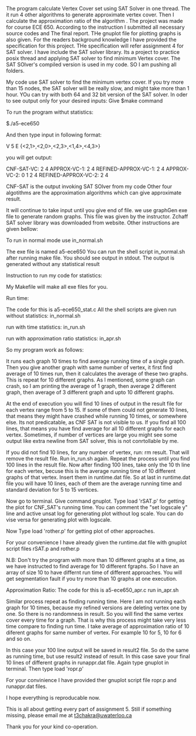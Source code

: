 The program calculate Vertex Cover set using SAT Solver in one thread.
The it run 4 other algorithms to generate approximate vertex cover. Then I calculate the approximation ratio of the algorithm .
The project was made for course ECE 650. According to the instruction I submitted all necessary source codes and The final report. THe gnuplot file for plotting graphs is also given. For the readers background knowledge I have provided the specification for this project. THe specification will refer assignment 4 for SAT solver. I have include the SAT solver library. Its a project to practice posix thread and applying SAT solver to find minimum Vertex cover. 
The SAT SOlver's compiled version is used in my code. SO I am pushing all folders.

My code use SAT solver to find the minimum vertex cover. If you try more than 15 nodes, the SAT solver will be really slow, and might take more than 1 hour. YOu can try with both 64 and 32 bit version of the SAT solver. 
In oder to see output only for your desired inputs: Give $make command

To run the program withut statistics:
 
 $./a5-ece650
 
 
And then type input in following format:

V 5
E {<2,1>,<2,0>,<2,3>,<1,4>,<4,3>}

you will get output:

CNF-SAT-VC: 2 4 
APPROX-VC-1: 2 4 
REFINED-APPROX-VC-1: 2 4 
APPROX-VC-2: 0 1 2 4 
REFINED-APPROX-VC-2: 2 4 

CNF-SAT is the output invoking  SAT SOlver from my code 
Other four algotithms are the approximation algorithms which can give approximate result.

It will continue to take input until you give end of file.
we use graphGen exe file to generate random graphs. This file was given by the instructor. Zchaff SAT solver library was downloaded from website. 
Other instructions are given bellow:

To run in normal mode use in_normal.sh



The exe file is named a5-ece650
You can run the shell script in_normal.sh after running make file.
You should see output in stdout. The output is generated without any statistical result

Instruction to run my code for statistics:
 
My Makefile will make all exe files for you.

Run time:

The code for this is a5-ece650_stat.c
All the shell scripts are given
run without statistics: in_normal.sh


run with time statistics: in_run.sh

run with approximation ratio statistics:  in_apr.sh




So my program work as follows:

It runs each graph 10 times to find average running time of a single graph.  Then you give another graph with same number of vertex, it first find average of 10 times run, then it calculates the average of these two graphs. This is repeat for 10 different graphs. As I mentioned, some graph can crash, so I am printing the average of 1 graph, then average 2 different graph, then average of 3 different graph and upto 10 different graphs. 

 At the end of execution you will find 10 lines of output in the result file for each vertex range from 5 to 15. If some of them could not generate 10 lines, that means they might have crashed while running 10 times, or somewhere else. Its not predicatable, as CNF SAT is not visible to us. If you find all 100 lines, that means you have find average for all 10 different graphs for each vertex. Sometimes, if number of vertices are large you might see some output like extra newline from SAT solver, this is not conrtollable by me.

If you did not find 10 lines, for any number of vertex, run: rm result. That will remove the result file. Run in_run.sh again. Repeat the process until you find 100 lines in the result file. Now after finding 100 lines, take only the 10 th line for each vertex, becuse this is the average running time of 10 different graphs of that vertex. Insert them in runtime.dat file. So at last in runtime.dat file you will have 10 lines, each of them are the average running time and standard deviation for 5 to 15 vertices. 

Now go to terminal. Give command gnuplot. Type load 'rSAT.p' for getting the plot for CNF_SAT's running time. You can comment the "set logscale y" line and active unsat log for generating plot without log scale. You can do vise versa for generating plot with logscale.

Now Type load 'rother.p' for getting plot of other approaches. 


For your convenience I have already given the runtime.dat file with gnuplot script files rSAT.p and rother.p 

N.B: Don't try the program with more than 10 different graphs at a time, as we have instructed to find average for 10 different fgraphs. So I have an array of size 10 to have differnt run time of different approaches. You will get segmentation fault if you try more than 10 graphs at one execution. 

Approximation Ratio:
The code for this is a5-ece650_apr.c
run in_apr.sh

Similar process repeat as finding running time. Here I am not running each graph for 10 times, because my refined versions are deleting vertex one by one. So there is no randomness in result. So you will find the same vertex cover every time for a graph. That is why this process might take very less time compare to finding run time.
I take average of approximation ratio of 10 diferent graphs for same number of vertex. For example 10 for 5, 10 for 6 and so on.  

In this case your 100 line output will be saved in result2 file. So do the same as running time, but use result2 instead of result. In this case save your final 10 lines of different graphs in runappr.dat file. Again type gnuplot in terminal. Then type load 'ropr.p'

For your convinience I have provided ther gnuplot script file ropr.p and runappr.dat files.

I hope everything is reproducable now. 

This is all about getting every part of assignment 5. Still if something missing, please email me at t3chakra@uwaterloo.ca

Thank you for your kind co-operation. 



